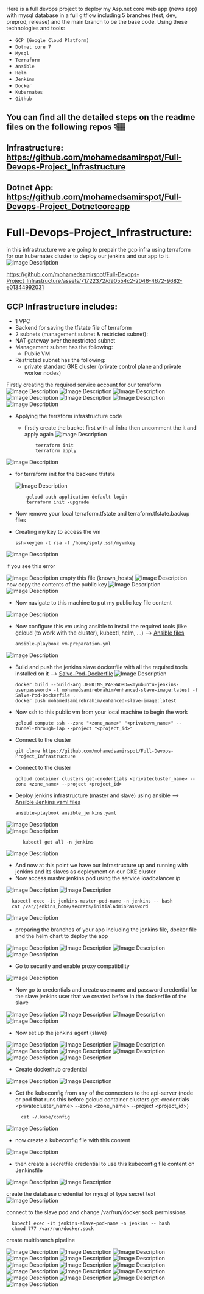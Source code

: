 Here is a full devops project to deploy my Asp.net core web app (news app) with mysql database in a full gitflow including 5 branches (test, dev, preprod, release) and the main branch to be the base code.
Using these technologies and tools:
- `GCP (Google Cloud Platform)`
- `Dotnet core 7`
- `Mysql`
- `Terraform`
- `Ansible`
- `Helm`
- `Jenkins`
- `Docker`
- `Kubernates`
- `Github`
## You can find all the detailed steps on the readme files on the following repos 👇🏽
## Infrastructure: https://github.com/mohamedsamirspot/Full-Devops-Project_Infrastructure
## Dotnet App: https://github.com/mohamedsamirspot/Full-Devops-Project_Dotnetcoreapp

# Full-Devops-Project_Infrastructure:
in this infrastructure we are going to prepair the gcp infra using terraform for our kubernates cluster to deploy our jenkins and our app to it.
![Image Description](Screenshots/Draw.io.jpg)


https://github.com/mohamedsamirspot/Full-Devops-Project_Infrastructure/assets/71722372/d90554c2-2046-4672-9682-e01344992031


## GCP Infrastructure includes:
- 1 VPC
- Backend for saving the tfstate file of terraform
- 2 subnets (management subnet & restricted subnet):
- NAT gateway over the restricted subnet
- Management subnet has the following:
  - Public VM
- Restricted subnet has the following:
  - private standard GKE cluster (private control plane and private worker nodes)

Firstly creating the required service account for our terraform
![Image Description](Screenshots/1.png)
![Image Description](Screenshots/2.png)
![Image Description](Screenshots/3.png)
![Image Description](Screenshots/4.png)
![Image Description](Screenshots/5.png)
![Image Description](Screenshots/6.png)
![Image Description](Screenshots/7.png)

- Applying the terraform infrastructure code
  - firstly create the bucket first with all infra then uncomment the it and apply again
![Image Description](Screenshots/8.1.png)

            terraform init
            terraform apply

![Image Description](Screenshots/8.2.png)

  - for terraform init for the backend tfstate
  
      ![Image Description](Screenshots/9.png)
      
            gcloud auth application-default login
            terraform init -upgrade
  - Now remove your local terraform.tfstate and terraform.tfstate.backup files

- Creating my key to access the vm

      ssh-keygen -t rsa -f /home/spot/.ssh/myvmkey



![Image Description](Screenshots/10.1.png)

if you see this error

![Image Description](Screenshots/10.3.png)
empty this file (known_hosts)
![Image Description](Screenshots/10.2.png)
now copy the contents of the public key
![Image Description](Screenshots/11.png)
![Image Description](Screenshots/12.png)

  - Now navigate to this machine to put my public key file content

![Image Description](Screenshots/13.png)

- Now configure this vm using ansible to install the required tools (like gcloud (to work with the cluster), kubectl, helm, ...)
  --> [Ansible files](ansible-vm-preparation)

      ansible-playbook vm-preparation.yml
      
![Image Description](Screenshots/14.png)

- Build and push the jenkins slave dockerfile with all the required tools installed on it --> [Salve-Pod-Dockerfile](Salve-Pod-Dockerfile)
![Image Description](Screenshots/15.png)    

      docker build --build-arg JENKINS_PASSWORD=<myubuntu-jenkins-userpassword> -t mohamedsamirebrahim/enhanced-slave-image:latest -f Salve-Pod-Dockerfile .
      docker push mohamedsamirebrahim/enhanced-slave-image:latest


- Now ssh to this public vm from your local machine to begin the work
      
      gcloud compute ssh --zone "<zone_name>" "<privatevm_name>" --tunnel-through-iap --project "<project_id>"

- Connect to the cluster

      git clone https://github.com/mohamedsamirspot/Full-Devops-Project_Infrastructure

- Connect to the cluster

      gcloud container clusters get-credentials <privatecluster_name> --zone <zone_name> --project <project_id>

- Deploy jenkins infrastructure (master and slave) using ansible --> [Ansible Jenkins yaml files](Jenkins-Yaml-Files-With-Ansible)

      ansible-playbook ansible_jenkins.yaml

![Image Description](Screenshots/16.png)   
![Image Description](Screenshots/17.png) 

          kubectl get all -n jenkins

![Image Description](Screenshots/18.png)

- And now at this point we have our infrastructure up and running with jenkins and its slaves as deployment on our GKE cluster
- Now access master jenkins pod using the service loadbalancer ip

![Image Description](Screenshots/19.png)
![Image Description](Screenshots/20.png)

      kubectl exec -it jenkins-master-pod-name -n jenkins -- bash
      cat /var/jenkins_home/secrets/initialAdminPassword

![Image Description](Screenshots/21.png)

- preparing the branches of your app including the jenkins file, docker file and the helm chart to deploy the app

![Image Description](Screenshots/22.1.png)
![Image Description](Screenshots/22.2.png)
![Image Description](Screenshots/22.3.png)
![Image Description](Screenshots/22.4.png)

- Go to security and enable proxy compatibility

![Image Description](Screenshots/23.png)

- Now go to credentials and create username and password credential for the slave jenkins user that we created before in the dockerfile of the slave

![Image Description](Screenshots/24.png)
![Image Description](Screenshots/25.png)
![Image Description](Screenshots/26.png)
![Image Description](Screenshots/27.png)

- Now set up the jenkins agent (slave)

![Image Description](Screenshots/28.png)
![Image Description](Screenshots/29.png)
![Image Description](Screenshots/30.png)
![Image Description](Screenshots/31.png)
![Image Description](Screenshots/32.png)
![Image Description](Screenshots/33.png)
![Image Description](Screenshots/34.png)
![Image Description](Screenshots/35.png)

- Create dockerhub credential

![Image Description](Screenshots/36.png)
![Image Description](Screenshots/37.png)


- Get the kubeconfig from any of the connectors to the api-server (node or pod that runs this before gcloud container clusters get-credentials <privatecluster_name> --zone <zone_name> --project <project_id>)

        cat ~/.kube/config

![Image Description](Screenshots/38.png)

- now create a kubeconfig file with this content

![Image Description](Screenshots/39.png)

- then create a secretfile credential to use this kubeconfig file content on Jenkinsfile

![Image Description](Screenshots/40.png)
![Image Description](Screenshots/41.png)

create the database credential for mysql of type secret text
![Image Description](Screenshots/42.png)

connect to the slave pod and change /var/run/docker.sock permissions

      kubectl exec -it jenkins-slave-pod-name -n jenkins -- bash
      chmod 777 /var/run/docker.sock

create multibranch pipeline

![Image Description](Screenshots/43.png)
![Image Description](Screenshots/44.png)
![Image Description](Screenshots/45.png)
![Image Description](Screenshots/46.png)
![Image Description](Screenshots/47.png)
![Image Description](Screenshots/48.png)
![Image Description](Screenshots/49.png)
![Image Description](Screenshots/50.png)
![Image Description](Screenshots/51.png)
![Image Description](Screenshots/52.1.png)
![Image Description](Screenshots/52.2.png)
![Image Description](Screenshots/52.png)
![Image Description](Screenshots/53.png)
![Image Description](Screenshots/54.png)
![Image Description](Screenshots/55.png)
![Image Description](Screenshots/56.png)

